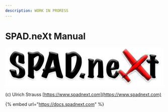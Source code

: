 ```yaml
---
description: WORK IN PRORESS
---
```


# SPAD.neXt Manual

![Simulation Panel Advanced Drivers: neXt Generation](.gitbook/assets/spad.next550-complete.png)

\(c\) Ulrich Strauss [https://www.spadnext.com](https://www.spadnext.com)

{% embed url="https://docs.spadnext.com" %}





